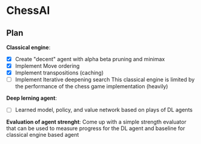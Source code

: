# ChessAI
## Plan
**Classical engine**:
- [X] Create "decent" agent with alpha beta pruning and minimax
- [X] Implement Move ordering
- [X] Implement transpositions (caching)
- [ ] Implement Iterative deepening search
This classical engine is limited by the performance of the chess game implementation (heavily)

**Deep lerning agent**:
- [ ] Learned model, policy, and value network based on plays of DL agents

**Evaluation of agent strenght**:
Come up with a simple strength evaluator that can be used to measure progress for the DL agent and 
baseline for classical engine based agent